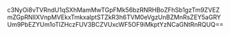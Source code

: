 c3NyOi8vTVRndU1qSXhMamMwTGpFMk56bzRNRHBoZFhSb1gzTm9ZVEZmZGpRNllXVnpMVEkxTmkxalptSTZkR3h6TVM0eVgzUnBZMnRsZEY5aGRYUm9PbEZYUm1oTlZHczFUV3BCZVUxcWF5OF9iMkptYzNCaGNtRnRQUQ==
